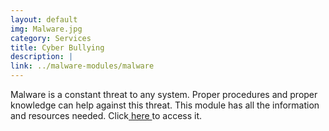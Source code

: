 ```yaml
---
layout: default
img: Malware.jpg
category: Services
title: Cyber Bullying
description: |
link: ../malware-modules/malware
---
```

Malware is a constant threat to any system. Proper procedures and proper knowledge can help against this threat. This module has all the information and resources needed. Click[ here ](../malware-modules/malware)to access it.  
